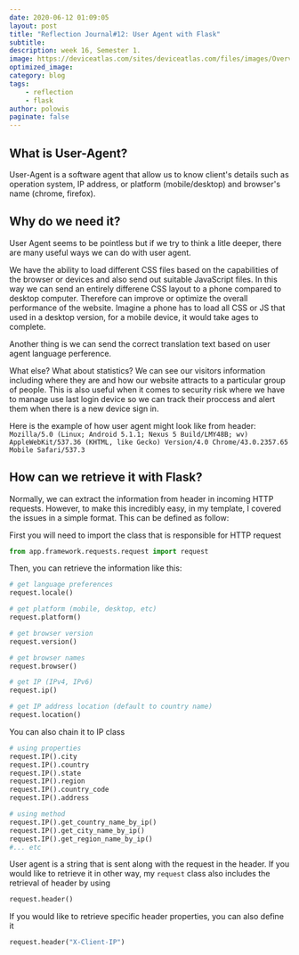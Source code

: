 ```yaml
---
date: 2020-06-12 01:09:05
layout: post
title: "Reflection Journal#12: User Agent with Flask"
subtitle:
description: week 16, Semester 1.
image: https://deviceatlas.com/sites/deviceatlas.com/files/images/Overview_Device_Intelligence_DeviceAtlas_-_2018-03-08_12.24.14.png
optimized_image:
category: blog
tags:
    - reflection
    - flask
author: polowis
paginate: false
---
```


## What is User-Agent?

User-Agent is a software agent that allow us to know client's details such as operation system, IP address, or platform (mobile/desktop) and browser's name (chrome, firefox). 

## Why do we need it?

User Agent seems to be pointless but if we try to think a litle deeper, there are many useful ways we can do with user agent. 

We have the ability to load different CSS files based on the capabilities of the browser or devices and also send out suitable JavaScript files. In this way we can send an entirely differene CSS layout to a phone compared to desktop computer. Therefore can improve or optimize the overall performance of the website. Imagine a phone has to load all CSS or JS that used in a desktop version, for a mobile device, it would take ages to complete. 

Another thing is we can send the correct translation text based on user agent language perference. 

What else? What about statistics? We can see our visitors information including where they are and how our website attracts to a particular group of people. This is also useful when it comes to security risk where we have to manage use last login device so we can track their proccess and alert them when there is a new device sign in.

Here is the example of how user agent might look like from header:
```Mozilla/5.0 (Linux; Android 5.1.1; Nexus 5 Build/LMY48B; wv) AppleWebKit/537.36 (KHTML, like Gecko) Version/4.0 Chrome/43.0.2357.65 Mobile Safari/537.3```

## How can we retrieve it with Flask?

Normally, we can extract the information from header in incoming HTTP requests. However, to make this incredibly easy, in my template, I covered the issues in a simple format. This can be defined as follow:

First you will need to import the class that is responsible for HTTP request
```py
from app.framework.requests.request import request
```

Then, you can retrieve the information like this:
```py
# get language preferences
request.locale() 

# get platform (mobile, desktop, etc)
request.platform()

# get browser version
request.version()

# get browser names
request.browser()

# get IP (IPv4, IPv6)
request.ip()

# get IP address location (default to country name)
request.location()

```

You can also chain it to IP class
```py
# using properties
request.IP().city
request.IP().country
request.IP().state
request.IP().region
request.IP().country_code
request.IP().address

# using method
request.IP().get_country_name_by_ip()
request.IP().get_city_name_by_ip()
request.IP().get_region_name_by_ip()
#... etc
```

User agent is a string that is sent along with the request in the header. If you would like to retrieve it in other way, my ```request``` class also includes the retrieval of header by using
```py
request.header()
```
If you would like to retrieve specific header properties, you can also define it

```py
request.header("X-Client-IP")
```

